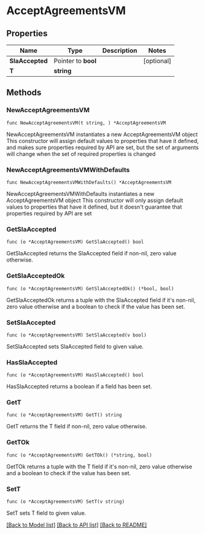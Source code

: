 # AcceptAgreementsVM

## Properties

Name | Type | Description | Notes
------------ | ------------- | ------------- | -------------
**SlaAccepted** | Pointer to **bool** |  | [optional] 
**T** | **string** |  | 

## Methods

### NewAcceptAgreementsVM

`func NewAcceptAgreementsVM(t string, ) *AcceptAgreementsVM`

NewAcceptAgreementsVM instantiates a new AcceptAgreementsVM object
This constructor will assign default values to properties that have it defined,
and makes sure properties required by API are set, but the set of arguments
will change when the set of required properties is changed

### NewAcceptAgreementsVMWithDefaults

`func NewAcceptAgreementsVMWithDefaults() *AcceptAgreementsVM`

NewAcceptAgreementsVMWithDefaults instantiates a new AcceptAgreementsVM object
This constructor will only assign default values to properties that have it defined,
but it doesn't guarantee that properties required by API are set

### GetSlaAccepted

`func (o *AcceptAgreementsVM) GetSlaAccepted() bool`

GetSlaAccepted returns the SlaAccepted field if non-nil, zero value otherwise.

### GetSlaAcceptedOk

`func (o *AcceptAgreementsVM) GetSlaAcceptedOk() (*bool, bool)`

GetSlaAcceptedOk returns a tuple with the SlaAccepted field if it's non-nil, zero value otherwise
and a boolean to check if the value has been set.

### SetSlaAccepted

`func (o *AcceptAgreementsVM) SetSlaAccepted(v bool)`

SetSlaAccepted sets SlaAccepted field to given value.

### HasSlaAccepted

`func (o *AcceptAgreementsVM) HasSlaAccepted() bool`

HasSlaAccepted returns a boolean if a field has been set.

### GetT

`func (o *AcceptAgreementsVM) GetT() string`

GetT returns the T field if non-nil, zero value otherwise.

### GetTOk

`func (o *AcceptAgreementsVM) GetTOk() (*string, bool)`

GetTOk returns a tuple with the T field if it's non-nil, zero value otherwise
and a boolean to check if the value has been set.

### SetT

`func (o *AcceptAgreementsVM) SetT(v string)`

SetT sets T field to given value.



[[Back to Model list]](../README.md#documentation-for-models) [[Back to API list]](../README.md#documentation-for-api-endpoints) [[Back to README]](../README.md)


